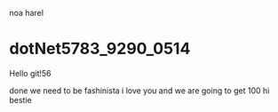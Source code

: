 noa harel
# dotNet5783_9290_0514
Hello git!56

done
we need to be fashinista i love you and we are going to get 100
hi bestie